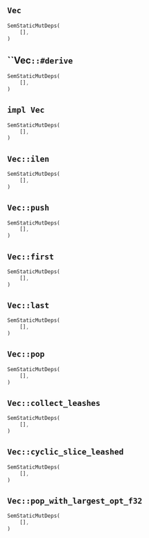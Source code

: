 ## `Vec`

```rust
SemStaticMutDeps(
    [],
)
```

## ``Vec`::#derive`

```rust
SemStaticMutDeps(
    [],
)
```

## `impl Vec`

```rust
SemStaticMutDeps(
    [],
)
```

## `Vec::ilen`

```rust
SemStaticMutDeps(
    [],
)
```

## `Vec::push`

```rust
SemStaticMutDeps(
    [],
)
```

## `Vec::first`

```rust
SemStaticMutDeps(
    [],
)
```

## `Vec::last`

```rust
SemStaticMutDeps(
    [],
)
```

## `Vec::pop`

```rust
SemStaticMutDeps(
    [],
)
```

## `Vec::collect_leashes`

```rust
SemStaticMutDeps(
    [],
)
```

## `Vec::cyclic_slice_leashed`

```rust
SemStaticMutDeps(
    [],
)
```

## `Vec::pop_with_largest_opt_f32`

```rust
SemStaticMutDeps(
    [],
)
```

